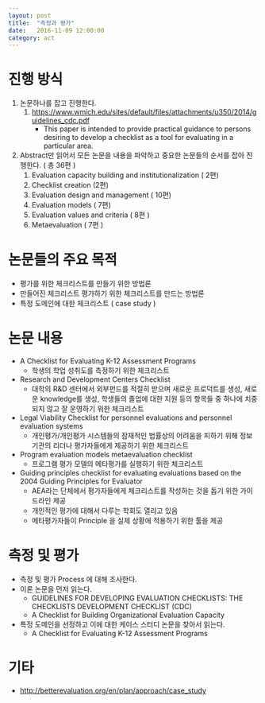 ```yaml
---
layout: post
title:  "측정과 평가"
date:   2016-11-09 12:00:00
category: act
---
```


# 진행 방식
1. 논문하나를 잡고 진행한다.
    1. https://www.wmich.edu/sites/default/files/attachments/u350/2014/guidelines_cdc.pdf 
        * This paper is intended to provide practical guidance to persons desiring to develop a checklist as a tool for evaluating in a particular area.
2. Abstract만 읽어서 모든 논문을 내용을 파악하고 중요한 논문들의 순서를 잡아 진행한다. ( 총 36편 )
    1. Evaluation capacity building and institutionalization ( 2편)
    2. Checklist creation (2편)
    3. Evaluation design and management ( 10편)
    4. Evaluation models ( 7편)
    5. Evaluation values and criteria ( 8편 )
    6. Metaevaluation ( 7편 )

# 논문들의 주요 목적
* 평가를 위한 체크리스트를 만들기 위한 방법론
* 만들어진 체크리스트 평가하기 위한 체크리스트를 만드는 방법론
* 특정 도메인에 대한 체크리스트 ( case study )

# 논문 내용
* A Checklist for Evaluating K-12 Assessment Programs
    * 학생의 학업 성취도를 측정하기 위한 체크리스트
* Research and Development Centers Checklist
    * 대학의 R&D 센터에서 외부펀드를 적절히 받으며 새로운 프로덕트를 생성, 새로운 knowledge를 생성, 학생들의 졸업에 대한 지원 등의 항목들 중 하나에 치중되지 않고 잘 운영하기 위한 체크리스트
* Legal Viability Checklist for personnel evaluations and personnel evaluation systems
    * 개인평가/개인평가 시스템들의 잠재적인 법률상의 어려움을 피하기 위해 정보기관의 리더나 평가자들에게 제공하기 위한 체크리스트
* Program evaluation models metaevaluation checklist
    * 프로그램 평가 모델의 메타평가를 실행하기 위한 체크리스트
* Guiding principles checklist for evaluating evaluations based on the 2004 Guiding Principles for Evaluator
    * AEA라는 단체에서 평가자들에게 체크리스트를 작성하는 것을 돕기 위한 가이드라인 제공
    * 개인적인 평가에 대해서 다루는 학회도 열리고 있음
    * 메타평가자들이 Principle 을 실제 상황에 적용하기 위한 툴을 제공


# 측정 및 평가 
* 측정 및 평가 Process 에 대해 조사한다.
* 이론 논문을 먼저 읽는다.
    * GUIDELINES FOR DEVELOPING EVALUATION CHECKLISTS: THE CHECKLISTS DEVELOPMENT CHECKLIST (CDC)
    * A Checklist for Building Organizational Evaluation Capacity
* 특정 도메인을 선정하고 이에 대한 케이스 스터디 논문을 찾아서 읽는다.
    * A Checklist for Evaluating K-12 Assessment Programs

# 기타
* http://betterevaluation.org/en/plan/approach/case_study
